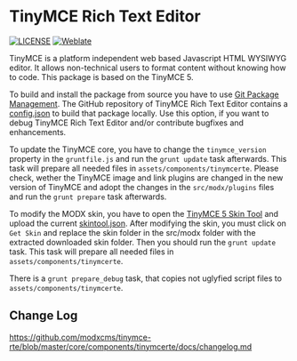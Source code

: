 # TinyMCE Rich Text Editor
[![LICENSE](https://img.shields.io/badge/License-GPL%20v2-blue.svg)](./LICENSE) [![Weblate](https://hosted.weblate.org/widgets/modx-tinymce-rte/-/svg-badge.svg)](https://hosted.weblate.org/engage/modx-tinymce-rte/)

TinyMCE is a platform independent web based Javascript HTML WYSIWYG editor. It
allows non-technical users to format content without knowing how to code. This
package is based on the TinyMCE 5.

To build and install the package from source you have to use [Git Package
Management](https://github.com/TheBoxer/Git-Package-Management). The GitHub
repository of TinyMCE Rich Text Editor contains a
[config.json](https://github.com/Jako/tinymce-rte/blob/tinymce5/_build/config.json)
to build that package locally. Use this option, if you want to debug TinyMCE
Rich Text Editor and/or contribute bugfixes and enhancements.

To update the TinyMCE core, you have to change the `tinymce_version` property in
the `gruntfile.js` and run the `grunt update` task afterwards. This task will
prepare all needed files in `assets/components/tinymcerte`. Please check, wether
the TinyMCE image and link plugins are changed in the new version of TinyMCE and
adopt the changes in the `src/modx/plugins` files and run the `grunt prepare`
task afterwards.

To modify the MODX skin, you have to open the [TinyMCE 5 Skin
Tool](http://skin.tiny.cloud/t5/) and upload the current
[skintool.json](https://github.com/Jako/tinymce-rte/blob/tinymce5/src/modx/skintool.json).
After modifying the skin, you must click on `Get Skin` and replace the skin
folder in the src/modx folder with the extracted downloaded skin folder. Then
you should run the `grunt update` task. This task will prepare all needed files
in `assets/components/tinymcerte`.

There is a `grunt prepare_debug` task, that copies not uglyfied script files to
`assets/components/tinymcerte`.

## Change Log
https://github.com/modxcms/tinymce-rte/blob/master/core/components/tinymcerte/docs/changelog.md
